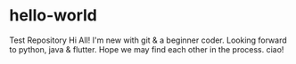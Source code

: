 # hello-world
Test Repository
Hi All!
I'm new with git & a beginner coder. Looking forward to python, java & flutter.
Hope we may find each other in the process. 
ciao!
